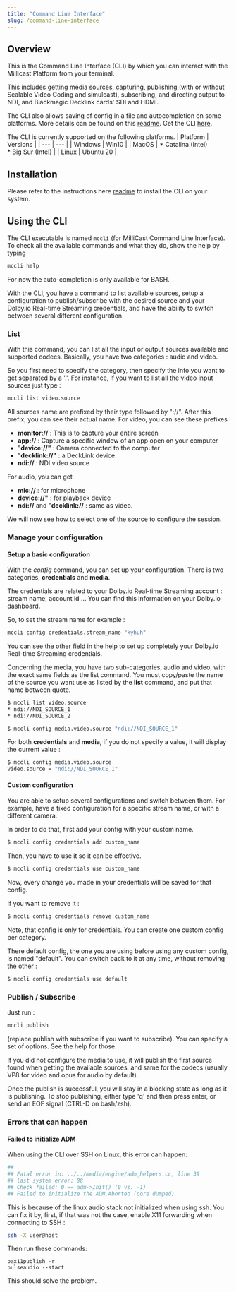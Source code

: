 ```yaml
---
title: "Command Line Interface"
slug: /command-line-interface
---
```

## Overview

This is the Command Line Interface (CLI) by which you can interact with the Millicast Platform from your terminal.

This includes getting media sources, capturing, publishing (with or without Scalable Video Coding and simulcast), subscribing, and directing output to NDI, and Blackmagic Decklink cards' SDI and HDMI.

The CLI also allows saving of config in a file and autocompletion on some platforms. More details can be found on this [readme](https://github.com/millicast/millicast-cli#readme). Get the CLI [here](https://github.com/millicast/millicast-cli/releases).

The CLI is currently supported on the following platforms.
| Platform | Versions |
| --- | --- |
| Windows | Win10 |
| MacOS | *   Catalina (Intel)<br/>*   Big Sur (Intel) |
| Linux | Ubuntu 20 |

## Installation

Please refer to the instructions here [readme](https://github.com/millicast/millicast-cli#readme) to install the CLI on your system.

## Using the CLI

The CLI executable is named ``mccli`` (for MilliCast Command Line Interface).
To check all the available commands and what they do, show the help by typing

```bash
mccli help
```

For now the auto-completion is only available for BASH.

With the CLI, you have a command to list available sources, setup a configuration to publish/subscribe with the desired source and your Dolby.io Real-time Streaming credentials, and have the ability to switch between several different configuration.

### List

With this command, you can list all the input or output sources available and supported codecs.
Basically, you have two categories  : audio and video.

So you first need to specify the category, then specify the info you want to get separated by a '.'.
For instance, if you want to list all the video input sources just type : 

```bash
mccli list video.source
```

All sources name are prefixed by their type followed by "://". After this prefix, you can see their actual name.
For video, you can see these prefixes
- **monitor://** : This is to capture your entire screen
- **app://** : Capture a specific window of an app open on your computer
- "**device://"** : Camera connected to the computer
- "**decklink://"** : a DeckLink device.
- **ndi://** : NDI video source

For audio, you can get
- **mic://** : for microphone
- **device://"** : for playback device
- **ndi://** and "**decklink://** : same as video.

We will now see how to select one of the source to configure the session.

### Manage your configuration

#### Setup a basic configuration

With the *config* command, you can set up your configuration.
There is two categories, **credentials** and **media**.

The credentials are related to your Dolby.io Real-time Streaming account : stream name, account id ...
You can find this information on your Dolby.io dashboard.

So, to set the stream name for example : 

```bash
mccli config credentials.stream_name "kyhuh"
```
You can see the other field in the help to set up completely your Dolby.io Real-time Streaming credentials.

Concerning the media, you have two sub-categories, audio and video, with the exact same fields as the list command.
You must copy/paste the name of the source you want use as listed by the **list** command, and put that name between quote.

```bash
$ mccli list video.source
* ndi://NDI_SOURCE_1
* ndi://NDI_SOURCE_2

$ mccli config media.video.source "ndi://NDI_SOURCE_1"

```
For both **credentials** and **media**, if you do not specify a value, it will display the current value : 
```bash
$ mccli config media.video.source
video.source = "ndi://NDI_SOURCE_1"
```

#### Custom configuration

You are able to setup several configurations and switch between them. For example, have a fixed configuration for a specific stream name, or with a different camera.

In order to do that, first add your config with your custom name.
```bash
$ mccli config credentials add custom_name
```
Then, you have to use it so it can be effective.
```bash
$ mccli config credentials use custom_name
```
Now, every change you made in your credentials will be saved for that config.

If you want to remove it : 
```bash
$ mccli config credentials remove custom_name
```
Note, that config is only for credentials. You can create one custom config per category.

There default config, the one you are using before using any custom config, is named "default". You can switch back to it at any time, without removing the other : 
```bash
$ mccli config credentials use default
```

### Publish / Subscribe

Just run :  

```bash
mccli publish
```
(replace publish with subscribe if you want to subscribe).
You can specify a set of options. See the help for those.

If you did not configure the media to use, it will publish the first source found when getting the available sources, and same for the codecs (usually VP8 for video and opus for audio by default).

Once the publish is successful, you will stay in a blocking state as long as it is publishing. To stop publishing, either type 'q' and then press enter, or send an EOF signal (CTRL-D on bash/zsh).

### Errors that can happen

#### Failed to initialize ADM

When using the CLI over SSH on Linux, this error can happen: 
```bash
##
## Fatal error in: ../../media/engine/adm_helpers.cc, line 39
## last system error: 88
## Check failed: 0 == adm->Init() (0 vs. -1)
## Failed to initialize the ADM.Aborted (core dumped)
```

This is because of the linux audio stack not initialized when using ssh.
You can fix it by, first, if that was not the case, enable X11 forwarding when connecting to SSH : 

```bash
ssh -X user@host
```
Then run these commands: 
```
pax11publish -r
pulseaudio --start
```
This should solve the problem.

